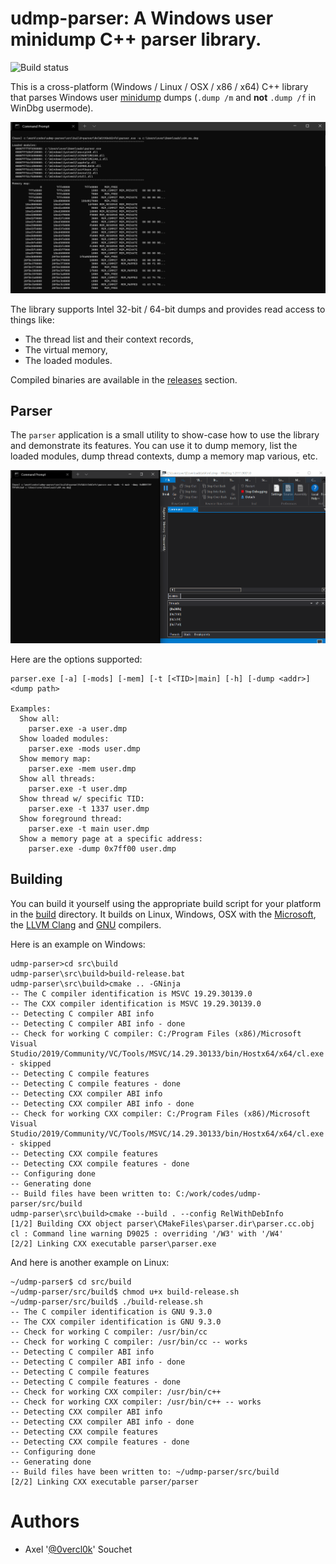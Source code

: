 # udmp-parser: A Windows user minidump C++ parser library.

![Build status](https://github.com/0vercl0k/udmp-parser/workflows/Builds/badge.svg)

This is a cross-platform (Windows / Linux / OSX / x86 / x64) C++ library that parses Windows user [minidump](https://docs.microsoft.com/en-us/windows/win32/debug/minidump-files) dumps (`.dump /m` and **not** `.dump /f` in WinDbg usermode).

![parser](pics/parser.gif)

The library supports Intel 32-bit / 64-bit dumps and provides read access to things like:

- The thread list and their context records,
- The virtual memory,
- The loaded modules.

Compiled binaries are available in the [releases](https://github.com/0vercl0k/udmp-parser/releases) section.

## Parser

The `parser` application is a small utility to show-case how to use the library and demonstrate its features. You can use it to dump memory, list the loaded modules, dump thread contexts, dump a memory map various, etc.

![parser-usage](pics/parser-usage.gif)

Here are the options supported:
```
parser.exe [-a] [-mods] [-mem] [-t [<TID>|main] [-h] [-dump <addr>] <dump path>

Examples:
  Show all:
    parser.exe -a user.dmp
  Show loaded modules:
    parser.exe -mods user.dmp
  Show memory map:
    parser.exe -mem user.dmp
  Show all threads:
    parser.exe -t user.dmp
  Show thread w/ specific TID:
    parser.exe -t 1337 user.dmp
  Show foreground thread:
    parser.exe -t main user.dmp
  Show a memory page at a specific address:
    parser.exe -dump 0x7ff00 user.dmp

```

## Building

You can build it yourself using the appropriate build script for your platform in the [build](build/) directory. It builds on Linux, Windows, OSX with the [Microsoft](https://visualstudio.microsoft.com/vs/features/cplusplus/), the [LLVM Clang](https://clang.llvm.org/) and [GNU](https://gcc.gnu.org/) compilers.

Here is an example on Windows:

```
udmp-parser>cd src\build
udmp-parser\src\build>build-release.bat
udmp-parser\src\build>cmake .. -GNinja
-- The C compiler identification is MSVC 19.29.30139.0
-- The CXX compiler identification is MSVC 19.29.30139.0
-- Detecting C compiler ABI info
-- Detecting C compiler ABI info - done
-- Check for working C compiler: C:/Program Files (x86)/Microsoft Visual Studio/2019/Community/VC/Tools/MSVC/14.29.30133/bin/Hostx64/x64/cl.exe - skipped
-- Detecting C compile features
-- Detecting C compile features - done
-- Detecting CXX compiler ABI info
-- Detecting CXX compiler ABI info - done
-- Check for working CXX compiler: C:/Program Files (x86)/Microsoft Visual Studio/2019/Community/VC/Tools/MSVC/14.29.30133/bin/Hostx64/x64/cl.exe - skipped
-- Detecting CXX compile features
-- Detecting CXX compile features - done
-- Configuring done
-- Generating done
-- Build files have been written to: C:/work/codes/udmp-parser/src/build
udmp-parser\src\build>cmake --build . --config RelWithDebInfo
[1/2] Building CXX object parser\CMakeFiles\parser.dir\parser.cc.obj
cl : Command line warning D9025 : overriding '/W3' with '/W4'
[2/2] Linking CXX executable parser\parser.exe
```

And here is another example on Linux:

```
~/udmp-parser$ cd src/build
~/udmp-parser/src/build$ chmod u+x build-release.sh
~/udmp-parser/src/build$ ./build-release.sh
-- The C compiler identification is GNU 9.3.0
-- The CXX compiler identification is GNU 9.3.0
-- Check for working C compiler: /usr/bin/cc
-- Check for working C compiler: /usr/bin/cc -- works
-- Detecting C compiler ABI info
-- Detecting C compiler ABI info - done
-- Detecting C compile features
-- Detecting C compile features - done
-- Check for working CXX compiler: /usr/bin/c++
-- Check for working CXX compiler: /usr/bin/c++ -- works
-- Detecting CXX compiler ABI info
-- Detecting CXX compiler ABI info - done
-- Detecting CXX compile features
-- Detecting CXX compile features - done
-- Configuring done
-- Generating done
-- Build files have been written to: ~/udmp-parser/src/build
[2/2] Linking CXX executable parser/parser
```

# Authors

* Axel '[@0vercl0k](https://twitter.com/0vercl0k)' Souchet
